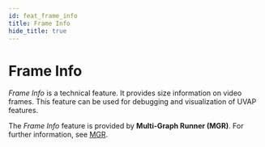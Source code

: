 ```yaml
---
id: feat_frame_info
title: Frame Info
hide_title: true
---
```


# Frame Info

_Frame Info_ is a technical feature. It provides size information on video
frames. This feature can be used for debugging and visualization of UVAP
features. 

The _Frame Info_  feature is provided by **Multi-Graph Runner (MGR)**.
For further information, see [MGR].


[MGR]: ../../dev/ms_mgr.md

